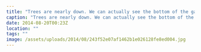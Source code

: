 ```yaml
---
title: "Trees are nearly down. We can actually see the bottom of the garden. Time to buy an axe for the wood burner!"
caption: "Trees are nearly down. We can actually see the bottom of the garden. Time to buy an axe for the wood burner!"
date: 2014-08-20T00:23Z
location: ""
tags: ""
image: /assets/uploads/2014/08/243f52e07af1462b1e026128fe8ed004.jpg
---
```

